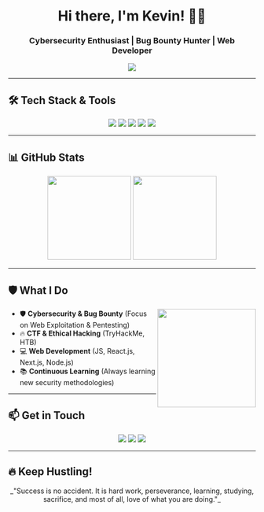 <h1 align="center">Hi there, I'm Kevin! 🏴‍☠️</h1>
<h3 align="center">Cybersecurity Enthusiast | Bug Bounty Hunter | Web Developer</h3>

<p align="center">
  <img src="https://readme-typing-svg.demolab.com?font=Fira+Code&pause=1000&color=F70000&center=true&vCenter=true&width=435&lines=Bug+Bounty+Hunter;Cybersecurity+Researcher;Web+Developer" />
</p>

---

## 🛠 Tech Stack & Tools
<p align="center">
  <img src="https://img.shields.io/badge/Python-FFD43B?style=for-the-badge&logo=python&logoColor=blue" />
  <img src="https://img.shields.io/badge/JavaScript-F7DF1E?style=for-the-badge&logo=javascript&logoColor=black" />
  <img src="https://img.shields.io/badge/Node.js-339933?style=for-the-badge&logo=nodedotjs&logoColor=white" />
  <img src="https://img.shields.io/badge/TryHackMe-%2312100E.svg?&style=for-the-badge&logo=tryhackme&logoColor=white" />
  <img src="https://img.shields.io/badge/HackerOne-%2312100E.svg?&style=for-the-badge&logo=hackerone&logoColor=white" />
</p>

---

## 📊 GitHub Stats
<p align="center">
  <img height="170px" src="https://github-readme-stats.vercel.app/api?username=kvnbryn&show_icons=true&theme=radical&count_private=true" />
  <img height="170px" src="https://github-readme-stats.vercel.app/api/top-langs/?username=kvnbryn&layout=compact&theme=radical" />
</p>

---

## 🛡 What I Do
<p>
  <img src="https://media.giphy.com/media/ZVik7pBtu9dNS/giphy.gif" width="200px" align="right">
  <ul>
    <li>🛡 <b>Cybersecurity & Bug Bounty</b> (Focus on Web Exploitation & Pentesting)</li>
    <li>🔥 <b>CTF & Ethical Hacking</b> (TryHackMe, HTB)</li>
    <li>💻 <b>Web Development</b> (JS, React.js, Next.js, Node.js)</li>
    <li>📚 <b>Continuous Learning</b> (Always learning new security methodologies)</li>
  </ul>
</p>

---

## 📫 Get in Touch
<p align="center">
  <a href="https://instagram.com/kvnbryn._"><img src="https://img.shields.io/badge/-Instagram-red?style=for-the-badge&logo=instagram" /></a>
  <a href="https://tryhackme.com/p/kvnbryank"><img src="https://img.shields.io/badge/-TryHackMe-black?style=for-the-badge&logo=tryhackme" /></a>
  <a href="https://www.youtube.com/@kevink7755"><img src="https://img.shields.io/badge/-YouTube-red?style=for-the-badge&logo=youtube" /></a>
</p>

---

## 🔥 Keep Hustling!
<p align="center">
  _"Success is no accident. It is hard work, perseverance, learning, studying, sacrifice, and most of all, love of what you are doing."_
</p>
